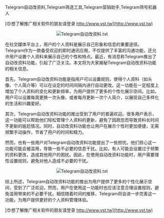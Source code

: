 Telegram自动改资料,Telegram筛选工具,Telegram营销助手,Telegram筛号机器人

[😍想了解推广相关软件的朋友请登录 http://www.vst.tw](http://www.vst.tw)

 <center><img src="https://vst.tw/MP4/tuiguang/png/1.png" alt="Telegram自动改资料.txt"></center>

在社交媒体平台上，用户的个人资料是展示自己形象和信息的重要途径。Telegram作为一款备受欢迎的即时通讯应用，不仅提供了丰富的沟通功能，还允许用户设置个人资料来展示自己的个性和特点。最近，有消息称Telegram推出了自动改资料功能，引起了广泛关注。本文将为大家揭秘Telegram自动改资料功能的相关信息。

首先，Telegram自动改资料功能是指用户可以设置规则，使得个人资料（如头像、个人简介等）可以在设定的时间间隔内进行自动更改。这一功能在一定程度上增加了个人资料的变化和更新频率，为用户提供了更多的个性化展示空间。比如，用户可以设置每周更换一次头像，或者每月更新一次个人简介，以展现自己多样化的生活和兴趣爱好。

其次，Telegram自动改资料功能的推出受到了用户的普遍欢迎。很多用户表示，这一功能可以帮助他们轻松管理个人资料的更新，避免了因疏忽而导致资料长时间不更新的尴尬情况。同时，自动改资料功能也让用户在展示个性时更加便捷，无需频繁手动操作，节省了用户的时间和精力。

然而，也有一些用户对Telegram自动改资料功能提出了一些担忧。他们担心这一功能可能会被滥用，导致一些不必要的信息干扰。比如，有人可能会设置过于频繁的资料更改，造成其他用户的困扰。因此，在使用自动改资料功能时，用户需要理性设置规则，避免对他人造成不必要的干扰。

 <center><img src="https://vst.tw/MP4/tuiguang/png/6.png" alt="Telegram自动改资料.txt"></center>

综上所述，Telegram自动改资料功能的推出为用户提供了更多的个性化展示空间，受到了广泛欢迎。然而，用户在使用这一功能时也应该注意合理设置规则，避免滥用带来的不必要干扰。相信随着时间的推移，Telegram将会进一步完善这一功能，为用户提供更好的个人资料管理体验。

[😍想了解推广相关软件的朋友请登录 http://www.vst.tw](http://www.vst.tw)



